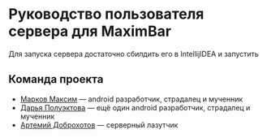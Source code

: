 # Руководство пользователя сервера для MaximBar


Для запуска сервера достаточно сбилдить его в IntellijIDEA и запустить

## Команда проекта
- [Марков Максим](https://t.me/order_yo) — android разработчик, страдалец и мученник
- [Дарья Полуэктова](https://t.me/Sychugun) — ещё один android разработчик, страдалец и мученник
- [Артемий Доброхотов](https://t.me/ArtikDemonik) — серверный лазутчик
